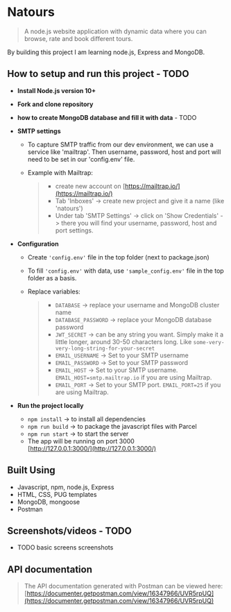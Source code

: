 # Natours

> A node.js website application with dynamic data where you can browse, rate and book different tours.

By building this project I am learning node.js, Express and MongoDB.

## How to setup and run this project - TODO

- **Install Node.js version 10+**
- **Fork and clone repository**

- **how to create MongoDB database and fill it with data** - TODO

- **SMTP settings**

  - To capture SMTP traffic from our dev environment, we can use a service like 'mailtrap'. Then username, password, host and port will need to be set in our 'config.env' file.

  - Example with Mailtrap:
    > - create new account on [https://mailtrap.io/](https://mailtrap.io/)
    > - Tab 'Inboxes' -> create new project and give it a name (like 'natours')
    > - Under tab 'SMTP Settings' -> click on 'Show Credentials' -> there you will find your username, password, host and port settings.

- **Configuration**

  - Create `'config.env'` file in the top folder (next to package.json)

  - To fill `'config.env'` with data, use `'sample_config.env'` file in the top folder as a basis.

  - Replace variables:

    > - `DATABASE` -> replace your username and MongoDB cluster name
    > - `DATABASE_PASSWORD` -> replace your MongoDB database password
    > - `JWT_SECRET` -> can be any string you want. Simply make it a little longer, around 30-50 characters long. Like `some-very-very-long-string-for-your-secret`
    > - `EMAIL_USERNAME` -> Set to your SMTP username
    > - `EMAIL_PASSWORD` -> Set to your SMTP password
    > - `EMAIL_HOST` -> Set to your SMTP username. `EMAIL_HOST=smtp.mailtrap.io` if you are using Mailtrap.
    > - `EMAIL_PORT` -> Set to your SMTP port. `EMAIL_PORT=25` if you are using Mailtrap.

- **Run the project locally**
  - `npm install` -> to install all dependencies
  - `npm run build` -> to package the javascript files with Parcel
  - `npm run start` -> to start the server
  - The app will be running on port 3000  
    [http://127.0.0.1:3000/](http://127.0.0.1:3000/)

## Built Using

- Javascript, npm, node.js, Express
- HTML, CSS, PUG templates
- MongoDB, mongoose
- Postman

## Screenshots/videos - TODO

- TODO basic screens screenshots

## API documentation

> The API documentation generated with Postman can be viewed here:  
> [https://documenter.getpostman.com/view/16347966/UVR5rpUQ](https://documenter.getpostman.com/view/16347966/UVR5rpUQ)

